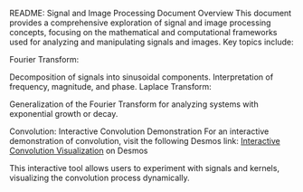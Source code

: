 README: Signal and Image Processing Document
Overview
This document provides a comprehensive exploration of signal and image processing concepts, focusing on the mathematical and computational frameworks used for analyzing and manipulating signals and images. Key topics include:

Fourier Transform:

Decomposition of signals into sinusoidal components.
Interpretation of frequency, magnitude, and phase.
Laplace Transform:

Generalization of the Fourier Transform for analyzing systems with exponential growth or decay.

Convolution:
Interactive Convolution Demonstration
For an interactive demonstration of convolution, visit the following Desmos link: [Interactive Convolution Visualization](https://www.desmos.com/calculator/8son10p7ak) on Desmos

This interactive tool allows users to experiment with signals and kernels, visualizing the convolution process dynamically.
